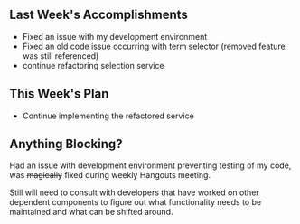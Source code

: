 ## Last Week's Accomplishments
 - Fixed an issue with my development environment
 - Fixed an old code issue occurring with term selector (removed feature was still referenced)
 - continue refactoring selection service
## This Week's Plan

 - Continue implementing the refactored service

## Anything Blocking?

Had an issue with development environment preventing testing of my code, was ~~magically~~ fixed during weekly Hangouts meeting.

Still will need to consult with developers that have worked on other dependent components
to figure out what functionality needs to be maintained and what can be shifted around.

